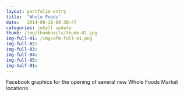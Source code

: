 ```yaml
---
layout: portfolio-entry
title:  "Whole Foods"
date:   2014-08-18 09:30:47
categories: jekyll update
thumb: /img/thumbnails/thumb-01.jpg
img-full-01: /img/wfm-full-01.png
img-full-02:
img-full-03:
img-full-04:
img-full-05:
img-half-01:
---
```


Facebook graphics for the opening of several new Whole Foods Market locations.


[jekyll-gh]: https://github.com/jekyll/jekyll
[jekyll]:    http://jekyllrb.com
